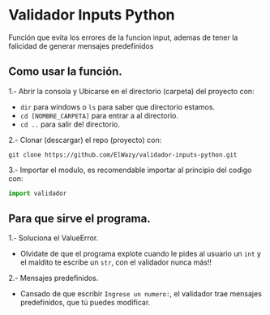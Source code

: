 # Validador Inputs Python
Función que evita los errores de la funcion input, ademas de tener la falicidad de generar mensajes predefinidos
## Como usar la función.
1.- Abrir la consola y Ubicarse en el directorio (carpeta) del proyecto con: 
  - `dir` para windows o `ls` para saber que directorio estamos. 
  - `cd [NOMBRE_CARPETA]` para entrar a al directorio.
  - `cd ..` para salir del directorio.

2.- Clonar (descargar) el repo (proyecto) con:
```
git clone https://github.com/ElWazy/validador-inputs-python.git
```
3.- Importar el modulo, es recomendable importar al principio del codigo con:
```py
import validador
```
## Para que sirve el programa.
1.- Soluciona el ValueError.
  - Olvidate de que el programa explote cuando le pides al usuario un `int` y el maldito te escribe un `str`, con el validador nunca más!!

2.- Mensajes predefinidos.
  - Cansado de que escribir `Ingrese un numero:`, el validador trae mensajes predefinidos, que tú puedes modificar.
